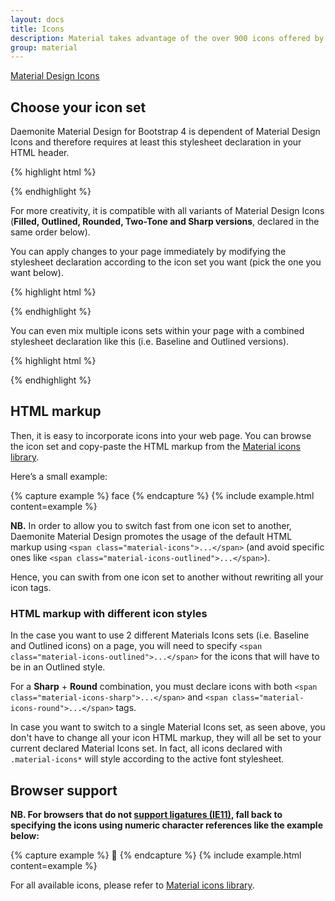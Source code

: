 ```yaml
---
layout: docs
title: Icons
description: Material takes advantage of the over 900 icons offered by the official icon set from Google.
group: material
---
```


<div class="list-group">
    <a href="https://material.io/resources/icons/?style=baseline" target="_blank" rel="nofollow" class="list-group-item list-group-item-action d-flex font-weight-bold">
        <span class="list-group-item-icon lgi-icon-md"></span>
        Material Design Icons</a>
</div>

## Choose your icon set

Daemonite Material Design for Bootstrap 4 is dependent of Material Design Icons and therefore requires at least this stylesheet declaration in your HTML header.

{% highlight html %}
<link href="{{ site.cdn.md_icon }}" rel="stylesheet">
{% endhighlight %}

For more creativity, it is compatible with all variants of Material Design Icons (**Filled, Outlined, Rounded, Two-Tone and Sharp versions**, declared in the same order below).

You can apply changes to your page immediately by modifying the stylesheet declaration according to the icon set you want (pick the one you want below).

{% highlight html %}
<link href="https://fonts.googleapis.com/css2?family=Material+Icons" rel="stylesheet">
<link href="https://fonts.googleapis.com/css2?family=Material+Icons+Outlined" rel="stylesheet">
<link href="https://fonts.googleapis.com/css2?family=Material+Icons+Round" rel="stylesheet">
<link href="https://fonts.googleapis.com/css2?family=Material+Icons+Two+Tone" rel="stylesheet">
<link href="https://fonts.googleapis.com/css2?family=Material+Icons+Sharp" rel="stylesheet">
{% endhighlight %}

You can even mix multiple icons sets within your page with a combined stylesheet declaration like this (i.e. Baseline and Outlined versions).

{% highlight html %}
<link href="https://fonts.googleapis.com/css2?family=Material+Icons&family=Material+Icons+Outlined" rel="stylesheet">
{% endhighlight %}

## HTML markup

Then, it is easy to incorporate icons into your web page. You can browse the icon set and copy-paste the HTML markup from the [Material icons library](https://material.io/resources/icons/).

Here’s a small example:

{% capture example %}
<span class="material-icons">face</span>
{% endcapture %}
{% include example.html content=example %}

**NB.** In order to allow you to switch fast from one icon set to another, Daemonite Material Design promotes the usage of the default HTML markup using `<span class="material-icons">...</span>` (and avoid specific ones like `<span class="material-icons-outlined">...</span>`).

Hence, you can swith from one icon set to another without rewriting all your icon tags.

### HTML markup with different icon styles

In the case you want to use 2 different Materials Icons sets (i.e. Baseline and Outlined icons) on a page, you will need to specify `<span class="material-icons-outlined">...</span>` for the icons that will have to be in an Outlined style.

For a **Sharp** + **Round** combination, you must declare icons with both `<span class="material-icons-sharp">...</span>` and `<span class="material-icons-round">...</span>` tags.

In case you want to switch to a single Material Icons set, as seen above, you don't have to change all your icon HTML markup, they will all be set to your current declared Material Icons set.
In fact, all icons declared with `.material-icons*` will style according to the active font stylesheet.

## Browser support

**NB. For browsers that do not [support ligatures (IE11)](https://caniuse.com/#feat=kerning-pairs-ligatures), fall back to specifying the icons using numeric character references like the example below:**

{% capture example %}
<span class="material-icons">&#xE87C;</span>
{% endcapture %}
{% include example.html content=example %}

For all available icons, please refer to [Material icons library](https://material.io/resources/icons/).
